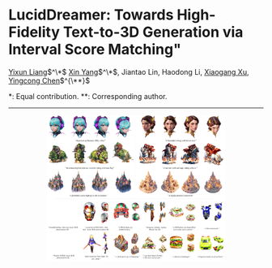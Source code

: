 # LucidDreamer: Towards High-Fidelity Text-to-3D Generation via Interval Score Matching"

[Yixun Liang]()$^\*$ [Xin Yang](https://abnervictor.github.io/2023/06/12/Academic-Self-Intro.html)$^\*$, Jiantao Lin, Haodong Li, [Xiaogang Xu](https://xiaogang00.github.io), [Yingcong Chen](https://www.yingcong.me)$^{\**}$

\*: Equal contribution.
\**: Corresponding author.

---

<div align=center>
<img src="resources/teaser.jpg" width="70%"/>  
